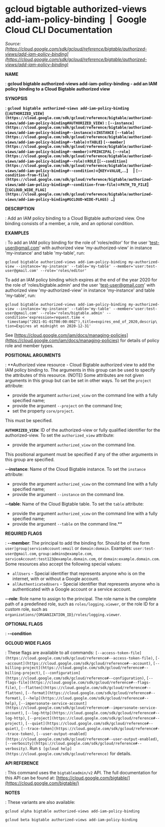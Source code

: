# gcloud bigtable authorized-views add-iam-policy-binding  |  Google Cloud CLI Documentation

*Source: [https://cloud.google.com/sdk/gcloud/reference/bigtable/authorized-views/add-iam-policy-binding](https://cloud.google.com/sdk/gcloud/reference/bigtable/authorized-views/add-iam-policy-binding)*

**NAME**

: **gcloud bigtable authorized-views add-iam-policy-binding - add an IAM policy binding to a Cloud Bigtable authorized view**

**SYNOPSIS**

: **`gcloud bigtable authorized-views add-iam-policy-binding` (`[AUTHORIZED_VIEW](https://cloud.google.com/sdk/gcloud/reference/bigtable/authorized-views/add-iam-policy-binding#AUTHORIZED_VIEW)` : `[--instance](https://cloud.google.com/sdk/gcloud/reference/bigtable/authorized-views/add-iam-policy-binding#--instance)`=`INSTANCE` `[--table](https://cloud.google.com/sdk/gcloud/reference/bigtable/authorized-views/add-iam-policy-binding#--table)`=`TABLE`) `[--member](https://cloud.google.com/sdk/gcloud/reference/bigtable/authorized-views/add-iam-policy-binding#--member)`=`PRINCIPAL` `[--role](https://cloud.google.com/sdk/gcloud/reference/bigtable/authorized-views/add-iam-policy-binding#--role)`=`ROLE` [`[--condition](https://cloud.google.com/sdk/gcloud/reference/bigtable/authorized-views/add-iam-policy-binding#--condition)`=[`KEY`=`VALUE`,…]     | `[--condition-from-file](https://cloud.google.com/sdk/gcloud/reference/bigtable/authorized-views/add-iam-policy-binding#--condition-from-file)`=`PATH_TO_FILE`] [`[GCLOUD_WIDE_FLAG](https://cloud.google.com/sdk/gcloud/reference/bigtable/authorized-views/add-iam-policy-binding#GCLOUD-WIDE-FLAGS) …`]**

**DESCRIPTION**

: Add an IAM policy binding to a Cloud Bigtable authorized view. One binding
consists of a member, a role, and an optional condition.

**EXAMPLES**

: To add an IAM policy binding for the role of 'roles/editor' for the user
'test-user@gmail.com' with authorized view 'my-authorized-view' in instance
'my-instance' and table 'my-table', run:

```
gcloud bigtable authorized-views add-iam-policy-binding my-authorized-view --instance='my-instance' --table='my-table' --member='user:test-user@gmail.com' --role='roles/editor'
```

To add an IAM policy binding which expires at the end of the year 2020 for the
role of 'roles/bigtable.admin' and the user 'test-user@gmail.com' with
authorized view 'my-authorized-view' in instance 'my-instance' and table
'my-table', run:

```
gcloud bigtable authorized-views add-iam-policy-binding my-authorized-view --instance='my-instance' --table='my-table' --member='user:test-user@gmail.com' --role='roles/bigtable.admin' --condition='expression=request.time <
 timestamp("2021-01-01T00:00:00Z"),title=expires_end_of_2020,descrip\
tion=Expires at midnight on 2020-12-31'
```

See [https://cloud.google.com/iam/docs/managing-policies](https://cloud.google.com/iam/docs/managing-policies)
for details of policy role and member types.

**POSITIONAL ARGUMENTS**

: **Authorized view resource - Cloud Bigtable authorized view to add the IAM policy
binding to. The arguments in this group can be used to specify the attributes of
this resource. (NOTE) Some attributes are not given arguments in this group but
can be set in other ways.
To set the `project` attribute:

- provide the argument `authorized_view` on the command line with a
fully specified name;
- provide the argument `--project` on the command line;
- set the property `core/project`.

This must be specified.

**`AUTHORIZED_VIEW`**:
ID of the authorized-view or fully qualified identifier for the authorized-view.
To set the `authorized_view` attribute:

- provide the argument `authorized_view` on the command line.

This positional argument must be specified if any of the other arguments in this
group are specified.

**--instance**:
Name of the Cloud Bigtable instance.
To set the `instance` attribute:

- provide the argument `authorized_view` on the command line with a
fully specified name;
- provide the argument `--instance` on the command line.

**--table**:
Name of the Cloud Bigtable table.
To set the `table` attribute:

- provide the argument `authorized_view` on the command line with a
fully specified name;
- provide the argument `--table` on the command line.**

**REQUIRED FLAGS**

: **--member**:
The principal to add the binding for. Should be of the form
`user|group|serviceAccount:email` or `domain:domain`.
Examples: `user:test-user@gmail.com`,
`group:admins@example.com`,
`serviceAccount:test123@example.domain.com`, or
`domain:example.domain.com`.
Some resources also accept the following special values:

- `allUsers` - Special identifier that represents anyone who is on the
internet, with or without a Google account.
- `allAuthenticatedUsers` - Special identifier that represents anyone
who is authenticated with a Google account or a service account.

**--role**:
Role name to assign to the principal. The role name is the complete path of a
predefined role, such as `roles/logging.viewer`, or the role ID for a
custom role, such as
`organizations/{ORGANIZATION_ID}/roles/logging.viewer`.

**OPTIONAL FLAGS**

: **--condition**

**GCLOUD WIDE FLAGS**

: These flags are available to all commands: `[--access-token-file](https://cloud.google.com/sdk/gcloud/reference#--access-token-file)`,
`[--account](https://cloud.google.com/sdk/gcloud/reference#--account)`, `[--billing-project](https://cloud.google.com/sdk/gcloud/reference#--billing-project)`,
`[--configuration](https://cloud.google.com/sdk/gcloud/reference#--configuration)`,
`[--flags-file](https://cloud.google.com/sdk/gcloud/reference#--flags-file)`,
`[--flatten](https://cloud.google.com/sdk/gcloud/reference#--flatten)`, `[--format](https://cloud.google.com/sdk/gcloud/reference#--format)`, `[--help](https://cloud.google.com/sdk/gcloud/reference#--help)`, `[--impersonate-service-account](https://cloud.google.com/sdk/gcloud/reference#--impersonate-service-account)`,
`[--log-http](https://cloud.google.com/sdk/gcloud/reference#--log-http)`,
`[--project](https://cloud.google.com/sdk/gcloud/reference#--project)`, `[--quiet](https://cloud.google.com/sdk/gcloud/reference#--quiet)`, `[--trace-token](https://cloud.google.com/sdk/gcloud/reference#--trace-token)`, `[--user-output-enabled](https://cloud.google.com/sdk/gcloud/reference#--user-output-enabled)`,
`[--verbosity](https://cloud.google.com/sdk/gcloud/reference#--verbosity)`.
Run `$ [gcloud help](https://cloud.google.com/sdk/gcloud/reference)` for details.

**API REFERENCE**

: This command uses the `bigtableadmin/v2` API. The full documentation
for this API can be found at: [https://cloud.google.com/bigtable/](https://cloud.google.com/bigtable/)

**NOTES**

: These variants are also available:

```
gcloud alpha bigtable authorized-views add-iam-policy-binding
```

```
gcloud beta bigtable authorized-views add-iam-policy-binding
```